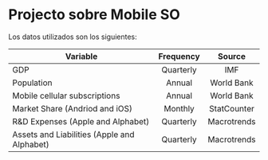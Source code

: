 # Projecto sobre Mobile SO

Los datos utilizados son los siguientes:

| Variable                                    | Frequency |    Source   |
|---------------------------------------------|:---------:|:-----------:|
| GDP                                         | Quarterly |     IMF     |
| Population                                  |   Annual  |  World Bank |
| Mobile cellular subscriptions               |  Annual   |  World Bank |
| Market Share (Andriod and iOS)              |  Monthly  | StatCounter |
| R\&D Expenses (Apple and Alphabet)          | Quarterly | Macrotrends |
| Assets and Liabilities (Apple and Alphabet) | Quarterly | Macrotrends |
